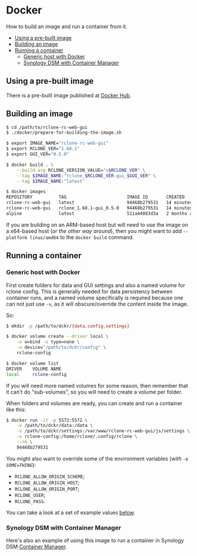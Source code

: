# Docker

How to build an image and run a container from it.

<!-- MarkdownTOC -->

- [Using a pre-built image](#using-a-pre-built-image)
- [Building an image](#building-an-image)
- [Running a container](#running-a-container)
    - [Generic host with Docker](#generic-host-with-docker)
    - [Synology DSM with Container Manager](#synology-dsm-with-container-manager)

<!-- /MarkdownTOC -->

## Using a pre-built image

There is a pre-built image published at [Docker Hub](https://hub.docker.com/r/decovar/rclone-rc-web-gui).

## Building an image

``` sh
$ cd /path/to/rclone-rc-web-gui
$ ./docker/prepare-for-building-the-image.sh

$ export IMAGE_NAME="rclone-rc-web-gui"
$ export RCLONE_VER="1.68.1"
$ export GUI_VER="0.5.0"

$ docker build . \
    --build-arg RCLONE_VERSION_VALUE="v$RCLONE_VER" \
    --tag $IMAGE_NAME:"rclone_$RCLONE_VER-gui_$GUI_VER" \
    --tag $IMAGE_NAME:"latest"

$ docker images
REPOSITORY          TAG                       IMAGE ID       CREATED          SIZE
rclone-rc-web-gui   latest                    94468b279531   14 minutes ago   92.4MB
rclone-rc-web-gui   rclone_1.68.1-gui_0.5.0   94468b279531   14 minutes ago   92.4MB
alpine              latest                    511a44083d3a   2 months ago     8.83MB
```

If you are building on an ARM-based host but will need to use the image on a x64-based host (*or the other way around*), then you might want to add `--platform linux/amd64` to the `docker build` command.

## Running a container

### Generic host with Docker

First create folders for data and GUI settings and also a named volume for rclone config. This is generally needed for data persistency between container runs, and a named volume specifically is required because one can not just use `-v`, as it will obscure/override the content inside the image.

So:

``` sh
$ mkdir -p /path/to/dckr/{data,config,settings}

$ docker volume create --driver local \
    -o o=bind -o type=none \
    -o device="/path/to/dckr/config" \
    rclone-config

$ docker volume list
DRIVER    VOLUME NAME
local     rclone-config
```

If you will need more named volumes for some reason, then remember that it can't do "sub-volumes", so you will need to create a volume per folder.

When folders and volumes are ready, you can create and run a container like this:

``` sh
$ docker run -it -p 5572:5572 \
    -v /path/to/dckr/data:/data \
    -v /path/to/dckr/settings:/var/www/rclone-rc-web-gui/js/settings \
    -v rclone-config:/home/rclone/.config/rclone \
    --rm \
    94468b279531
```

You might also want to override some of the environment variables (*with `-e SOME=THING`*):

- `RCLONE_ALLOW_ORIGIN_SCHEME`;
- `RCLONE_ALLOW_ORIGIN_HOST`;
- `RCLONE_ALLOW_ORIGIN_PORT`;
- `RCLONE_USER`;
- `RCLONE_PASS`.

You can take a look at a set of example values [below](#synology-dsm).

### Synology DSM with Container Manager

Here's also an example of using this image to run a container in Synology DSM [Container Manager](https://synology.com/en-global/dsm/feature/docker).

